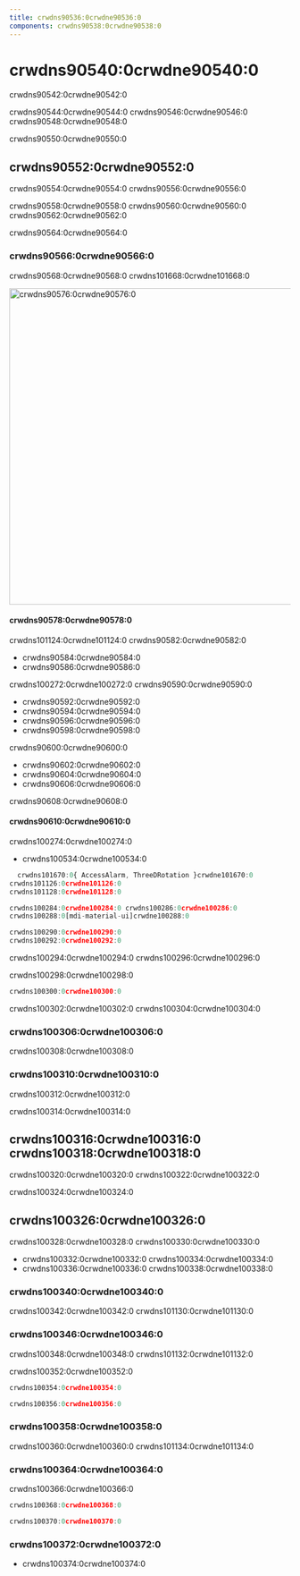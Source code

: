 ```yaml
---
title: crwdns90536:0crwdne90536:0
components: crwdns90538:0crwdne90538:0
---
```


# crwdns90540:0crwdne90540:0

<p class="description">crwdns90542:0crwdne90542:0</p>

crwdns90544:0crwdne90544:0 crwdns90546:0crwdne90546:0 crwdns90548:0crwdne90548:0

crwdns90550:0crwdne90550:0

## crwdns90552:0crwdne90552:0

crwdns90554:0crwdne90554:0 crwdns90556:0crwdne90556:0

crwdns90558:0crwdne90558:0 crwdns90560:0crwdne90560:0 crwdns90562:0crwdne90562:0

crwdns90564:0crwdne90564:0

### crwdns90566:0crwdne90566:0

crwdns90568:0crwdne90568:0 crwdns101668:0crwdne101668:0

<a href="crwdns100268:0crwdne100268:0">
  <img src="crwdns90574:0crwdne90574:0" alt="crwdns90576:0crwdne90576:0" style="width: 566px" />
</a>

#### crwdns90578:0crwdne90578:0

crwdns101124:0crwdne101124:0 crwdns90582:0crwdne90582:0

- crwdns90584:0crwdne90584:0
- crwdns90586:0crwdne90586:0

crwdns100272:0crwdne100272:0 crwdns90590:0crwdne90590:0

- crwdns90592:0crwdne90592:0
- crwdns90594:0crwdne90594:0
- crwdns90596:0crwdne90596:0
- crwdns90598:0crwdne90598:0

crwdns90600:0crwdne90600:0

- crwdns90602:0crwdne90602:0
- crwdns90604:0crwdne90604:0
- crwdns90606:0crwdne90606:0

crwdns90608:0crwdne90608:0

#### crwdns90610:0crwdne90610:0

crwdns100274:0crwdne100274:0

- crwdns100534:0crwdne100534:0

```jsx
  crwdns101670:0{ AccessAlarm, ThreeDRotation }crwdne101670:0
crwdns101126:0crwdne101126:0
crwdns101128:0crwdne101128:0

crwdns100284:0crwdne100284:0 crwdns100286:0crwdne100286:0
crwdns100288:0[mdi-material-ui]crwdne100288:0

crwdns100290:0crwdne100290:0
crwdns100292:0crwdne100292:0
```

crwdns100294:0crwdne100294:0 crwdns100296:0crwdne100296:0

crwdns100298:0crwdne100298:0

```jsx
crwdns100300:0crwdne100300:0
```

crwdns100302:0crwdne100302:0 crwdns100304:0crwdne100304:0

### crwdns100306:0crwdne100306:0

crwdns100308:0crwdne100308:0

### crwdns100310:0crwdne100310:0

crwdns100312:0crwdne100312:0

crwdns100314:0crwdne100314:0

## crwdns100316:0crwdne100316:0 crwdns100318:0crwdne100318:0

crwdns100320:0crwdne100320:0 crwdns100322:0crwdne100322:0

crwdns100324:0crwdne100324:0

## crwdns100326:0crwdne100326:0

crwdns100328:0crwdne100328:0 crwdns100330:0crwdne100330:0

- crwdns100332:0crwdne100332:0 crwdns100334:0crwdne100334:0
- crwdns100336:0crwdne100336:0 crwdns100338:0crwdne100338:0

### crwdns100340:0crwdne100340:0

crwdns100342:0crwdne100342:0 crwdns101130:0crwdne101130:0

### crwdns100346:0crwdne100346:0

crwdns100348:0crwdne100348:0 crwdns101132:0crwdne101132:0

crwdns100352:0crwdne100352:0

```jsx
crwdns100354:0crwdne100354:0

crwdns100356:0crwdne100356:0
```

### crwdns100358:0crwdne100358:0

crwdns100360:0crwdne100360:0 crwdns101134:0crwdne101134:0

### crwdns100364:0crwdne100364:0

crwdns100366:0crwdne100366:0

```jsx
crwdns100368:0crwdne100368:0

crwdns100370:0crwdne100370:0
```

### crwdns100372:0crwdne100372:0

- crwdns100374:0crwdne100374:0